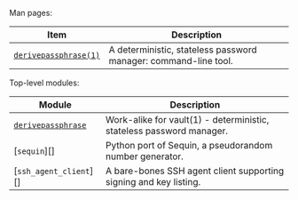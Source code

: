 Man pages:

Item                             | Description
-------------------------------- | ---------------------------------------------------------------
[`derivepassphrase(1)`][dpp_man] | A deterministic, stateless password manager: command-line tool.

Top-level modules:

Module                           | Description
-------------------------------- | --------------------------------------------------------------------
[`derivepassphrase`][dpp_module] | Work-alike for vault(1) - deterministic, stateless password manager.
[`sequin`][]                     | Python port of Sequin, a pseudorandom number generator.
[`ssh_agent_client`][]           | A bare-bones SSH agent client supporting signing and key listing.

  [dpp_man]: reference/derivepassphrase.1.md
  [dpp_module]: reference/derivepassphrase.md
  [sequin]: reference/sequin.md
  [ssh_agent_client]: reference/ssh_agent_client.md

